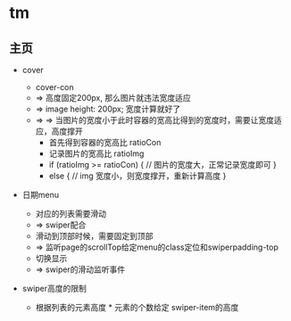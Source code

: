 # tm

## 主页

- cover
    + cover-con
    +   => 高度固定200px, 那么图片就违法宽度适应
    +   => image height: 200px; 宽度计算就好了 
    +   => => 当图片的宽度小于此时容器的宽高比得到的宽度时，需要让宽度适应，高度撑开
        *   首先得到容器的宽高比 ratioCon
        *   记录图片的宽高比 ratioImg
        *   if (ratioImg >= ratioCon) { // 图片的宽度大，正常记录宽度即可 }
        *   else { // img 宽度小，则宽度撑开，重新计算高度 }

- 日期menu
    + 对应的列表需要滑动 
    +   => swiper配合
    + 滑动到顶部时候，需要固定到顶部 
    +   => 监听page的scrollTop给定menu的class定位和swiperpadding-top
    + 切换显示
    +   => swiper的滑动监听事件

- swiper高度的限制
    + 根据列表的元素高度 * 元素的个数给定 swiper-item的高度